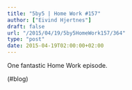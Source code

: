 ```yaml
---
title: "5by5 | Home Work #157"
author: ["Eivind Hjertnes"]
draft: false
url: "/2015/04/19/5by5HomeWork157/364"
type: "post"
date: 2015-04-19T02:00:00+02:00
---
```


One fantastic Home Work episode.

(#blog)
